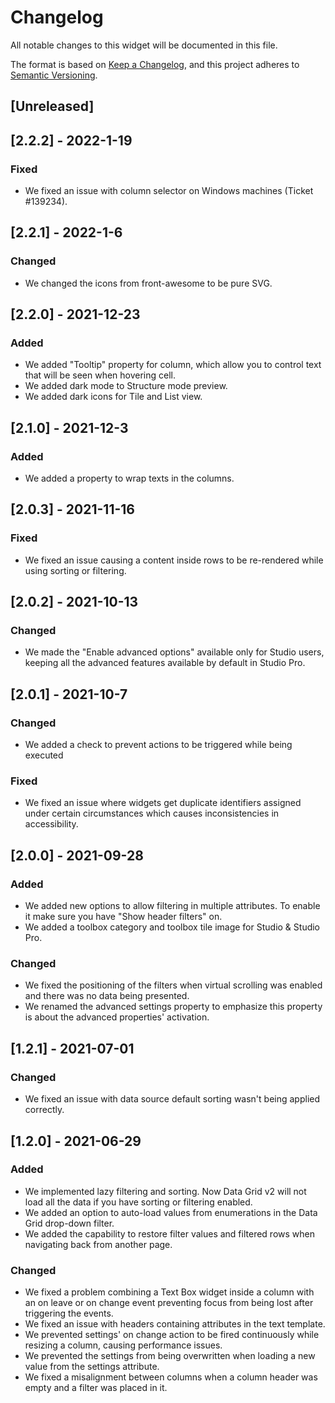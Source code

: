 # Changelog
All notable changes to this widget will be documented in this file.

The format is based on [Keep a Changelog](https://keepachangelog.com/en/1.0.0/), and this project adheres to [Semantic Versioning](https://semver.org/spec/v2.0.0.html).

## [Unreleased]

## [2.2.2] - 2022-1-19

### Fixed
- We fixed an issue with column selector on Windows machines (Ticket #139234).

## [2.2.1] - 2022-1-6

### Changed
- We changed the icons from front-awesome to be pure SVG.

## [2.2.0] - 2021-12-23

### Added

- We added "Tooltip" property for column, which allow you to control text that will be seen when hovering cell.
- We added dark mode to Structure mode preview.
- We added dark icons for Tile and List view.

## [2.1.0] - 2021-12-3

### Added
- We added a property to wrap texts in the columns.

## [2.0.3] - 2021-11-16

### Fixed
- We fixed an issue causing a content inside rows to be re-rendered while using sorting or filtering.

## [2.0.2] - 2021-10-13

### Changed
- We made the "Enable advanced options" available only for Studio users, keeping all the advanced features available by default in Studio Pro.

## [2.0.1] - 2021-10-7

### Changed
- We added a check to prevent actions to be triggered while being executed

### Fixed
- We fixed an issue where widgets get duplicate identifiers assigned under certain circumstances which causes inconsistencies in accessibility.

## [2.0.0] - 2021-09-28

### Added
- We added new options to allow filtering in multiple attributes. To enable it make sure you have "Show header filters" on.
- We added a toolbox category and toolbox tile image for Studio & Studio Pro.

### Changed
- We fixed the positioning of the filters when virtual scrolling was enabled and there was no data being presented.
- We renamed the advanced settings property to emphasize this property is about the advanced properties' activation.

## [1.2.1] - 2021-07-01

### Changed
- We fixed an issue with data source default sorting wasn't being applied correctly.

## [1.2.0] - 2021-06-29

### Added
- We implemented lazy filtering and sorting. Now Data Grid v2 will not load all the data if you have sorting or filtering enabled.
- We added an option to auto-load values from enumerations in the Data Grid drop-down filter.
- We added the capability to restore filter values and filtered rows when navigating back from another page.

### Changed
- We fixed a problem combining a Text Box widget inside a column with an on leave or on change event preventing focus from being lost after triggering the events.
- We fixed an issue with headers containing attributes in the text template.
- We prevented settings' on change action to be fired continuously while resizing a column, causing performance issues.
- We prevented the settings from being overwritten when loading a new value from the settings attribute.
- We fixed a misalignment between columns when a column header was empty and a filter was placed in it.
